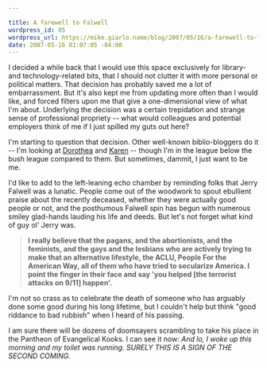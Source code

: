 ```yaml
---

title: A farewell to Falwell
wordpress_id: 85
wordpress_url: https://mike.giarlo.name/blog/2007/05/16/a-farewell-to-falwell/
date: 2007-05-16 01:07:05 -04:00
---
```

I decided a while back that I would use this space exclusively for library- and technology-related bits, that I should not clutter it with more personal or political matters.  That decision has probably saved me a lot of embarrassment.  But it's also kept me from updating more often than I would like, and forced filters upon me that give a one-dimensional view of what I'm about.  Underlying the decision was a certain trepidation and strange sense of professional propriety -- what would colleagues and potential employers think of me if I just spilled my guts out here?

I'm starting to question that decision.  Other well-known biblio-bloggers do it -- I'm looking at <a href="http://cavlec.yarinareth.net/" target="_blank">Dorothea</a> and <a href="http://freerangelibrarian.com/" target="_blank">Karen</a> -- though I'm in the league below the bush league compared to them. But sometimes, dammit, I just want to be me.

I'd like to add to the left-leaning echo chamber by reminding folks that Jerry Falwell was a lunatic.  People come out of the woodwork to spout ebullient praise about the recently deceased, whether they were actually good people or not, and the posthumous Falwell spin has begun with numerous smiley glad-hands lauding his life and deeds.  But let's not forget what kind of guy ol' Jerry was.  <blockquote><b>I really believe that the pagans, and the abortionists, and the feminists, and the gays and the lesbians who are actively trying to make that an alternative lifestyle, the ACLU, People For the American Way, all of them who have tried to secularize America. I point the finger in their face and say 'you helped [the terrorist attacks on 9/11] happen'.</b></blockquote>

I'm not so crass as to celebrate the death of someone who has arguably done some good during his long lifetime, but I couldn't help but think "good riddance to bad rubbish" when I heard of his passing.

I am sure there will be dozens of doomsayers scrambling to take his place in the Pantheon of Evangelical Kooks.  I can see it now: <i>And lo, I woke up this morning and my toilet was running.  SURELY THIS IS A SIGN OF THE SECOND COMING.</i>
